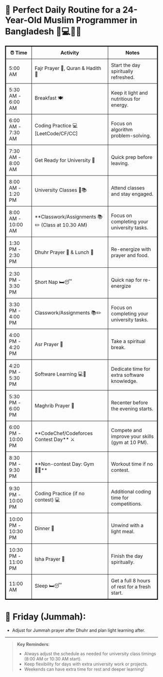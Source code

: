 
# 📅 Perfect Daily Routine for a 24-Year-Old Muslim Programmer in Bangladesh 🕌💻🏋️‍♂️

<table style="border-collapse: collapse; width: 100%; border: 2px solid black;">
  <tr>
    <th style="border: 1px solid black; padding: 10px;">⏰ Time</th>
    <th style="border: 1px solid black; padding: 10px;">Activity</th>
    <th style="border: 1px solid black; padding: 10px;">Notes</th>
  </tr>
  <tr>
    <td style="border: 1px solid black; padding: 10px;">5:00 AM</td>
    <td style="border: 1px solid black; padding: 10px;">Fajr Prayer 🌅, Quran & Hadith 📖</td>
    <td style="border: 1px solid black; padding: 10px;">Start the day spiritually refreshed.</td>
  </tr>
  <tr>
    <td style="border: 1px solid black; padding: 10px;">5:30 AM - 6:00 AM</td>
    <td style="border: 1px solid black; padding: 10px;">Breakfast 🍽️</td>
    <td style="border: 1px solid black; padding: 10px;">Keep it light and nutritious for energy.</td>
  </tr>
  <tr>
    <td style="border: 1px solid black; padding: 10px;">6:00 AM - 7:30 AM</td>
    <td style="border: 1px solid black; padding: 10px;">Coding Practice 💻 [LeetCode/CF/CC]</td>
    <td style="border: 1px solid black; padding: 10px;">Focus on algorithm problem-solving.</td>
  </tr>
  <tr>
    <td style="border: 1px solid black; padding: 10px;">7:30 AM - 8:00 AM</td>
    <td style="border: 1px solid black; padding: 10px;">Get Ready for University 🎒</td>
    <td style="border: 1px solid black; padding: 10px;">Quick prep before leaving.</td>
  </tr>
  <tr>
    <td style="border: 1px solid black; padding: 10px;">8:00 AM - 1:20 PM</td>
    <td style="border: 1px solid black; padding: 10px;">University Classes 🏫📚</td>
    <td style="border: 1px solid black; padding: 10px;">Attend classes and stay engaged.</td>
  </tr>
  <tr>
    <td style="border: 1px solid black; padding: 10px;">8:00 AM - 10:00 AM</td>
    <td style="border: 1px solid black; padding: 10px;">**Classwork/Assignments 📚✏️ (Class at 10.30 AM)</td>
    <td style="border: 1px solid black; padding: 10px;">Focus on completing your university tasks.</td>
  </tr>
  <tr>
    <td style="border: 1px solid black; padding: 10px;">1:30 PM - 2:30 PM</td>
    <td style="border: 1px solid black; padding: 10px;">Dhuhr Prayer 🕌 & Lunch 🍛</td>
    <td style="border: 1px solid black; padding: 10px;">Re-energize with prayer and food.</td>
  </tr>
  <tr>
    <td style="border: 1px solid black; padding: 10px;">2:30 PM - 3:30 PM</td>
    <td style="border: 1px solid black; padding: 10px;">Short Nap 🛏️😴</td>
    <td style="border: 1px solid black; padding: 10px;">Quick nap for re-energize</td>
  </tr>
  <tr>
    <td style="border: 1px solid black; padding: 10px;">3:30 PM - 4:00 PM</td>
    <td style="border: 1px solid black; padding: 10px;">Classwork/Assignments 📚✏️</td>
    <td style="border: 1px solid black; padding: 10px;">Focus on completing your university tasks.</td>
  </tr>
  <tr>
    <td style="border: 1px solid black; padding: 10px;">4:00 PM - 4:20 PM</td>
    <td style="border: 1px solid black; padding: 10px;">Asr Prayer 🌅</td>
    <td style="border: 1px solid black; padding: 10px;">Take a spiritual break.</td>
  </tr>
  <tr>
    <td style="border: 1px solid black; padding: 10px;">4:20 PM - 5:30 PM</td>
    <td style="border: 1px solid black; padding: 10px;">Software Learning 💻📘</td>
    <td style="border: 1px solid black; padding: 10px;">Dedicate time for extra software knowledge.</td>
  </tr>
  <tr>
    <td style="border: 1px solid black; padding: 10px;">5:30 PM - 6:00 PM</td>
    <td style="border: 1px solid black; padding: 10px;">Maghrib Prayer 🌇</td>
    <td style="border: 1px solid black; padding: 10px;">Recenter before the evening starts.</td>
  </tr>
  <tr>
    <td style="border: 1px solid black; padding: 10px;">6:00 PM - 10:00 PM</td>
    <td style="border: 1px solid black; padding: 10px;">**CodeChef/Codeforces Contest Day** ⚔️</td>
    <td style="border: 1px solid black; padding: 10px;">Compete and improve your skills (gym at 10 PM).</td>
  </tr>
  <tr>
    <td style="border: 1px solid black; padding: 10px;">8:30 PM - 9:30 PM</td>
    <td style="border: 1px solid black; padding: 10px;">**Non-contest Day: Gym 🏋️‍♂️**</td>
    <td style="border: 1px solid black; padding: 10px;">Workout time if no contest.</td>
  </tr>
  <tr>
    <td style="border: 1px solid black; padding: 10px;">9:30 PM - 10:00 PM</td>
    <td style="border: 1px solid black; padding: 10px;">Coding Practice (if no contest) 💻</td>
    <td style="border: 1px solid black; padding: 10px;">Additional coding time for competitions.</td>
  </tr>
  <tr>
    <td style="border: 1px solid black; padding: 10px;">10:00 PM - 10:30 PM</td>
    <td style="border: 1px solid black; padding: 10px;">Dinner 🍲</td>
    <td style="border: 1px solid black; padding: 10px;">Unwind with a light meal.</td>
  </tr>
  <tr>
    <td style="border: 1px solid black; padding: 10px;">10:30 PM - 11:00 PM</td>
    <td style="border: 1px solid black; padding: 10px;">Isha Prayer 🕌</td>
    <td style="border: 1px solid black; padding: 10px;">Finish the day spiritually.</td>
  </tr>
  <tr>
    <td style="border: 1px solid black; padding: 10px;">11:00 AM</td>
    <td style="border: 1px solid black; padding: 10px;">Sleep 🛏️😴</td>
    <td style="border: 1px solid black; padding: 10px;">Get a full 8 hours of rest for a fresh start.</td>
  </tr>
</table>

# 🕌 **Friday (Jummah):** 
- Adjust for Jummah prayer after Dhuhr and plan light learning after.

---

> **Key Reminders**:
> - Always adjust the schedule as needed for university class timings (8:00 AM or 10:30 AM start).
> - Keep flexibility for days with extra university work or projects.
> - Weekends can have extra time for rest and deeper learning!


